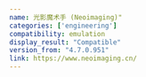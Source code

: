 ```yaml
---
name: 光影魔术手 (Neoimaging)"
categories: ['engineering']
compatibility: emulation
display_result: "Compatible"
version_from: "4.7.0.951"
link: https://www.neoimaging.cn/
---
```

